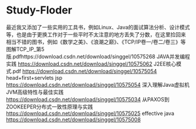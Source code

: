 # Study-Floder
最近我又添加了一些实用的工具书，例如Linux、Java的面试算法分析、设计模式等，也是由于更换工作对于一些平时不太注意的地方丢失了分数，在这里捡回来
<br>
相当不错的图书，例如《数学之美》、《浪潮之巅》、《TCP/IP卷一/卷二/卷三》等
图解TCP_IP_第5版.pdfhttps://download.csdn.net/download/singgel/10575268
JAVA并发编程实践 https://download.csdn.net/download/singgel/10575062
J2EE核心模式.pdf https://download.csdn.net/download/singgel/10575054
head+first+servlets jsp https://download.csdn.net/download/singgel/10575054
深入理解Java虚拟机JVM高级特性与最佳实践 https://download.csdn.net/download/singgel/10575034
从PAXOS到ZOOKEEPER分布式一致性原理与实践 https://download.csdn.net/download/singgel/10575025
effective java https://download.csdn.net/download/singgel/10575008
